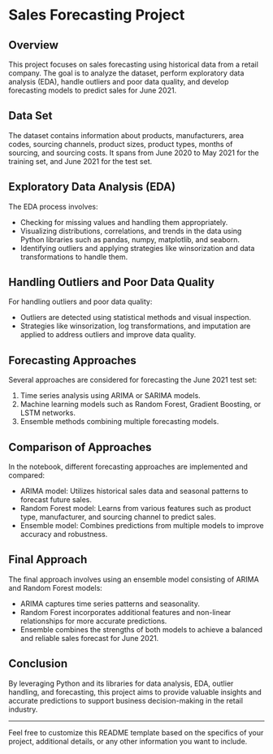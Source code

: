 # Sales Forecasting Project 

## Overview
This project focuses on sales forecasting using historical data from a retail company. The goal is to analyze the dataset, perform exploratory data analysis (EDA), handle outliers and poor data quality, and develop forecasting models to predict sales for June 2021.

## Data Set
The dataset contains information about products, manufacturers, area codes, sourcing channels, product sizes, product types, months of sourcing, and sourcing costs. It spans from June 2020 to May 2021 for the training set, and June 2021 for the test set.

## Exploratory Data Analysis (EDA)
The EDA process involves:
- Checking for missing values and handling them appropriately.
- Visualizing distributions, correlations, and trends in the data using Python libraries such as pandas, numpy, matplotlib, and seaborn.
- Identifying outliers and applying strategies like winsorization and data transformations to handle them.

## Handling Outliers and Poor Data Quality
For handling outliers and poor data quality:
- Outliers are detected using statistical methods and visual inspection.
- Strategies like winsorization, log transformations, and imputation are applied to address outliers and improve data quality.

## Forecasting Approaches
Several approaches are considered for forecasting the June 2021 test set:
1. Time series analysis using ARIMA or SARIMA models.
2. Machine learning models such as Random Forest, Gradient Boosting, or LSTM networks.
3. Ensemble methods combining multiple forecasting models.

## Comparison of Approaches
In the notebook, different forecasting approaches are implemented and compared:
- ARIMA model: Utilizes historical sales data and seasonal patterns to forecast future sales.
- Random Forest model: Learns from various features such as product type, manufacturer, and sourcing channel to predict sales.
- Ensemble model: Combines predictions from multiple models to improve accuracy and robustness.

## Final Approach
The final approach involves using an ensemble model consisting of ARIMA and Random Forest models:
- ARIMA captures time series patterns and seasonality.
- Random Forest incorporates additional features and non-linear relationships for more accurate predictions.
- Ensemble combines the strengths of both models to achieve a balanced and reliable sales forecast for June 2021.

## Conclusion
By leveraging Python and its libraries for data analysis, EDA, outlier handling, and forecasting, this project aims to provide valuable insights and accurate predictions to support business decision-making in the retail industry.

---

Feel free to customize this README template based on the specifics of your project, additional details, or any other information you want to include.
